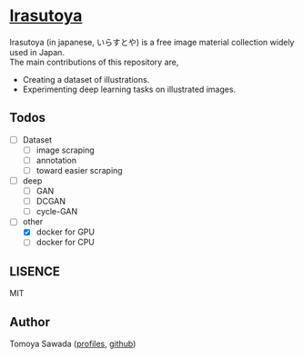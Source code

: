 
# [Irasutoya](https://www.irasutoya.com/)

Irasutoya (in japanese, いらすとや) is a free image material collection widely used in Japan.  
The main contributions of this repository are,

- Creating a dataset of illustrations.
- Experimenting deep learning tasks on illustrated images.

## Todos

- [ ] Dataset
    - [ ] image scraping
    - [ ] annotation
    - [ ] toward easier scraping
- [ ] deep
    - [ ] GAN
    - [ ] DCGAN
    - [ ] cycle-GAN
- [ ] other
    - [x] docker for GPU
    - [ ] docker for CPU

## LISENCE

MIT

## Author

Tomoya Sawada ([profiles](https://stomoya.github.io/), [github](https://github.com/STomoya/))
